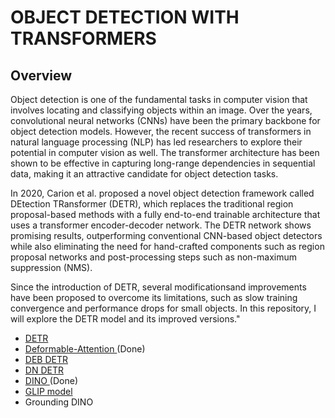 # OBJECT DETECTION WITH TRANSFORMERS

## Overview
Object detection is one of the fundamental tasks in computer vision that involves locating and classifying objects within an image. Over the years, convolutional neural networks (CNNs) have been the primary backbone for object detection models. However, the recent success of transformers in natural language processing (NLP) has led researchers to explore their potential in computer vision as well. The transformer architecture has been shown to be effective in capturing long-range dependencies in sequential data, making it an attractive candidate for object detection tasks.

In 2020, Carion et al. proposed a novel object detection framework called DEtection TRansformer (DETR), which replaces the traditional region proposal-based methods with a fully end-to-end trainable architecture that uses a transformer encoder-decoder network. The DETR network shows promising results, outperforming conventional CNN-based object detectors while also eliminating the need for hand-crafted components such as region proposal networks and post-processing steps such as non-maximum suppression (NMS).

Since the introduction of DETR, several modificationsand improvements have been proposed to overcome its limitations, such as slow training convergence and performance drops for small objects. In this repository, I will explore the DETR model and its improved versions."

-   <a href=#> DETR </a>
-   <a href="./docs/deformable-attn.md"> Deformable-Attention </a> (Done)
-   <a href=#> DEB DETR </a>
-   <a href=#> DN DETR </a>
-   <a href="./docs/dino-detr.md"> DINO </a> (Done)
-   <a href=#> GLIP model </a> 
-   <a ref=#> Grounding DINO </a>

